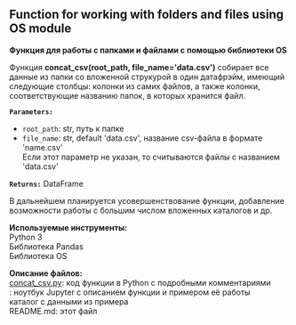## Function for working with folders and files using OS module
**Функция для работы с папками и файлами с помощью библиотеки OS**  
  
Функция **concat_csv(root_path, file_name='data.csv')** собирает все данные из папки со вложенной струкурой в один датафрэйм, имеющий следующие столбцы: колонки из самих файлов, а также колонки, соответствующие названию папок, в которых хранится файл.  
  
**`Parameters:`**  
 - `root_path`: str,  путь к папке  
 - `file_name`: str, default 'data.csv',  название csv-файла в формате 'name.csv'  
  Если этот параметр не указан, то считываются файлы с названием 'data.csv'  
  
**`Returns:`** DataFrame  
  
В дальнейшем планируется усовершенствование функции, добавление возможности работы с большим числом вложенных каталогов и др.
  
**Используемые инструменты:**  
Python 3  
Библиотека Pandas  
Библиотека OS    
  
**Описание файлов:**  
[concat_csv.py](https://github.com/Svkhorol/Useful_Functions/blob/main/concat_csv/concat_csv.py): код функции в Python с подробными комментариями    
: ноутбук Jupyter c описанием функции и примером её работы  
каталог с данными из примера  
README.md: этот файл
